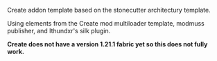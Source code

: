 Create addon template based on the stonecutter architectury template.

Using elements from the Create mod multiloader template, modmuss publisher, and Ithundxr's silk plugin.

**Create does not have a version 1.21.1 fabric yet so this does not fully work.**